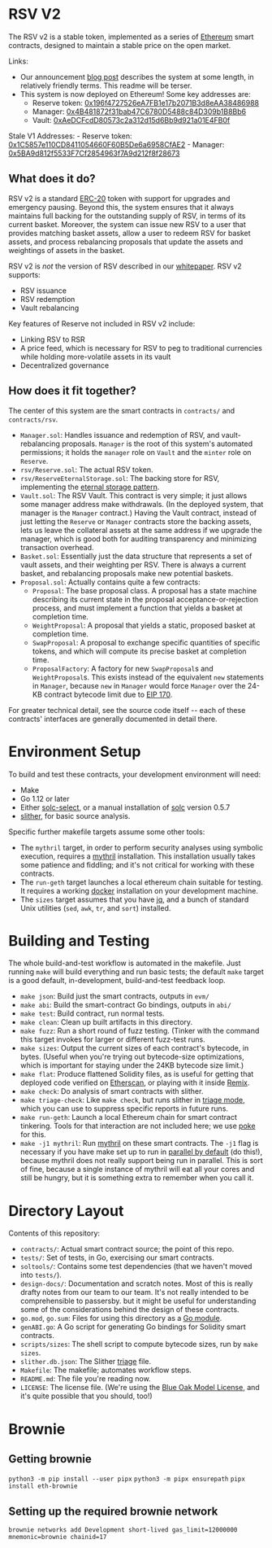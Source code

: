 # RSV V2

The RSV v2 is a stable token, implemented as a series of [Ethereum][] smart contracts, designed to maintain a stable price on the open market.


Links:

-   Our announcement [blog post][] describes the system at some length, in relatively friendly terms. This readme will be terser.
-   This system is now deployed on Ethereum! Some key addresses are:
    -   Reserve token: [0x196f4727526eA7FB1e17b2071B3d8eAA38486988](https://etherscan.io/token/0x196f4727526eA7FB1e17b2071B3d8eAA38486988)
    -   Manager: [0x4B481872f31bab47C6780D5488c84D309b1B8Bb6](https://etherscan.io/address/0x4B481872f31bab47C6780D5488c84D309b1B8Bb6)
    -   Vault: [0xAeDCFcdD80573c2a312d15d6Bb9d921a01E4FB0f](https://etherscan.io/address/0xAeDCFcdD80573c2a312d15d6Bb9d921a01E4FB0f)


Stale V1 Addresses:
    -   Reserve token: [0x1C5857e110CD8411054660F60B5De6a6958CfAE2](https://etherscan.io/address/0x1c5857e110cd8411054660f60b5de6a6958cfae2)
    -   Manager: [0x5BA9d812f5533F7Cf2854963f7A9d212f8f28673](https://etherscan.io/address/0x5BA9d812f5533F7Cf2854963f7A9d212f8f28673)

## What does it do?

RSV v2 is a standard [ERC-20][] token with support for upgrades and emergency pausing. Beyond this, the system ensures that it always maintains full backing for the outstanding supply of RSV, in terms of its current basket. Moreover, the system can issue new RSV to a user that provides matching basket assets, allow a user to redeem RSV for basket assets, and process rebalancing proposals that update the assets and weightings of assets in the basket.

RSV v2 is _not_ the version of RSV described in our [whitepaper][]. RSV v2 supports:

-   RSV issuance
-   RSV redemption
-   Vault rebalancing

Key features of Reserve not included in RSV v2 include:

-   Linking RSV to RSR
-   A price feed, which is necessary for RSV to peg to traditional currencies while holding more-volatile assets in its vault
-   Decentralized governance

## How does it fit together?

The center of this system are the smart contracts in `contracts/` and `contracts/rsv`.

-   `Manager.sol`: Handles issuance and redemption of RSV, and vault-rebalancing proposals. `Manager` is the root of this system's automated permissions; it holds the `manager` role on `Vault` and the `minter` role on `Reserve`.
-   `rsv/Reserve.sol`: The actual RSV token.
-   `rsv/ReserveEternalStorage.sol`: The backing store for RSV, implementing the [eternal storage pattern][].
-   `Vault.sol`: The RSV Vault. This contract is very simple; it just allows some manager address make withdrawals. (In the deployed system, that manager is the `Manager` contract.) Having the Vault contract, instead of just letting the `Reserve` or `Manager` contracts store the backing assets, lets us leave the collateral assets at the same address if we upgrade the manager, which is good both for auditing transparency and minimizing transaction overhead.
-   `Basket.sol`: Essentially just the data structure that represents a set of vault assets, and their weighting per RSV. There is always a current basket, and rebalancing proposals make new potential baskets.
-   `Proposal.sol`: Actually contains quite a few contracts:
    -   `Proposal`: The base proposal class. A proposal has a state machine describing its current state in the proposal acceptance-or-rejection process, and must implement a function that yields a basket at completion time.
    -   `WeightProposal`: A proposal that yields a static, proposed basket at completion time.
    -   `SwapProposal`: A proposal to exchange specific quantities of specific tokens, and which will compute its precise basket at completion time.
    -   `ProposalFactory`: A factory for new `SwapProposal`s and `WeightProposal`s. This exists instead of the equivalent `new` statements in `Manager`, because `new` in `Manager` would force `Manager` over the 24-KB contract bytecode limit due to [EIP 170][].

For greater technical detail, see the source code itself -- each of these contracts' interfaces are generally documented in detail there.

[eip 170]: https://eips.ethereum.org/EIPS/eip-170
[whitepaper]: https://reserve.org/whitepaper
[ethereum]: https://www.ethereum.org/
[blog post]: https://medium.com/reserve-currency/reserve-beta-launch-86855468d506
[erc-20]: https://en.wikipedia.org/wiki/ERC-20
[eternal storage pattern]: https://fravoll.github.io/solidity-patterns/eternal_storage.html

# Environment Setup

To build and test these contracts, your development environment will need:

-   Make
-   Go 1.12 or later
-   Either [solc-select][], or a manual installation of [solc][] version 0.5.7
-   [slither][], for basic source analysis.

Specific further makefile targets assume some other tools:

-   The `mythril` target, in order to perform security analyses using symbolic execution, requires a [mythril][] installation. This installation usually takes some patience and fiddling; and it's not critical for working with these contracts.
-   The `run-geth` target launches a local ethereum chain suitable for testing. It requires a working [docker][] installation on your development machine.
-   The `sizes` target assumes that you have [jq][], and a bunch of standard Unix utilities (`sed`, `awk`, `tr`, and `sort`) installed.

[docker]: https://docs.docker.com/v17.09/engine/installation/
[mythril]: https://github.com/ConsenSys/mythril
[solc]: https://solidity.readthedocs.io/en/v0.5.7/installing-solidity.html
[solc-select]: https://github.com/crytic/solc-select
[slither]: https://github.com/crytic/slither
[jq]: https://stedolan.github.io/jq/

# Building and Testing

The whole build-and-test workflow is automated in the makefile. Just running `make` will build everything and run basic tests; the default `make` target is a good default, in-development, build-and-test feedback loop.

-   `make json`: Build just the smart contracts, outputs in `evm/`
-   `make abi`: Build the smart-contract Go bindings, outputs in `abi/`
-   `make test`: Build contract, run normal tests.
-   `make clean`: Clean up built artifacts in this directory.
-   `make fuzz`: Run a short round of fuzz testing. (Tinker with the command this target invokes for larger or different fuzz-test runs.
-   `make sizes`: Output the current sizes of each contract's bytecode, in bytes. (Useful when you're trying out bytecode-size optimizations, which is important for staying under the 24KB bytecode size limit.)
-   `make flat`: Produce flattened Solidity files, as is useful for getting that deployed code verified on [Etherscan][], or playing with it inside [Remix][].
-   `make check`: Do analysis of smart contracts with slither.
-   `make triage-check`: Like `make check`, but runs slither in [triage mode][], which you can use to suppress specific reports in future runs.
-   `make run-geth`: Launch a local Ethereum chain for smart contract tinkering. Tools for that interaction are not included here; we use [poke][] for this.
-   `make -j1 mythril`: Run [mythril][] on these smart contracts. The `-j1` flag is necessary if you have make set up to run in [parallel by default][] (do this!), because mythril does not really support being run in parallel. This is sort of fine, because a single instance of mythril will eat all your cores and still be hungry, but it is something extra to remember when you call it.

[triage mode]: https://github.com/crytic/slither/wiki/Usage#triage-mode
[parallel by default]: https://stackoverflow.com/questions/10567890/parallel-make-set-j8-as-the-default-option
[etherscan]: https://etherscan.io
[remix]: https://remix.ethereum.org
[poke]: https://github.com/reserve-protocol/poke

# Directory Layout

Contents of this repository:

-   `contracts/`: Actual smart contract source; the point of this repo.
-   `tests/`: Set of tests, in Go, exercising our smart contracts.
-   `soltools/`: Contains some test dependencies (that we haven't moved into `tests/`).
-   `design-docs/`: Documentation and scratch notes. Most of this is really drafty notes from our team to our team. It's not really intended to be comprehensible to passersby. but it might be useful for understanding some of the considerations behind the design of these contracts.
-   `go.mod`, `go.sum`: Files for using this directory as a [Go module][].
-   `genABI.go`: A Go script for generating Go bindings for Solidity smart contracts.
-   `scripts/sizes`: The shell script to compute bytecode sizes, run by `make sizes`.
-   `slither.db.json`: The Slither [triage][triage mode] file.
-   `Makefile`: The makefile; automates workflow steps.
-   `README.md`: The file you're reading now.
-   `LICENSE`: The license file. (We're using the [Blue Oak Model License][], and it's quite possible that you should, too!)

[blue oak model license]: https://blueoakcouncil.org/2019/03/06/model.html
[go module]: https://blog.golang.org/using-go-modules

# Brownie

## Getting brownie

`python3 -m pip install --user pipx`
`python3 -m pipx ensurepath`
`pipx install eth-brownie`

## Setting up the required brownie network

`brownie networks add Development short-lived gas_limit=12000000 mnemonic=brownie chainid=17`
